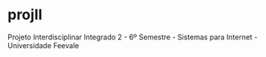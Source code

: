 # projII
Projeto Interdisciplinar Integrado 2 - 6º Semestre - Sistemas para Internet - Universidade Feevale
